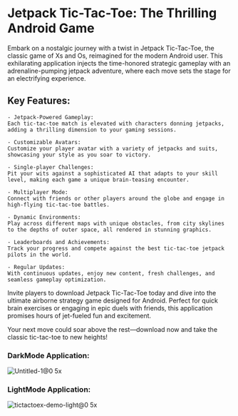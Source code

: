 # Jetpack Tic-Tac-Toe: The Thrilling Android Game

Embark on a nostalgic journey with a twist in Jetpack Tic-Tac-Toe,
the classic game of Xs and Os, reimagined for the modern Android user.
This exhilarating application injects the time-honored strategic gameplay with
an adrenaline-pumping jetpack adventure, where each move sets the stage for an electrifying experience.

## Key Features:

    - Jetpack-Powered Gameplay:
    Each tic-tac-toe match is elevated with characters donning jetpacks, adding a thrilling dimension to your gaming sessions.

    - Customizable Avatars:
    Customize your player avatar with a variety of jetpacks and suits, showcasing your style as you soar to victory.

    - Single-player Challenges:
    Pit your wits against a sophisticated AI that adapts to your skill level, making each game a unique brain-teasing encounter.

    - Multiplayer Mode:
    Connect with friends or other players around the globe and engage in high-flying tic-tac-toe battles.

    - Dynamic Environments:
    Play across different maps with unique obstacles, from city skylines to the depths of outer space, all rendered in stunning graphics.

    - Leaderboards and Achievements:
    Track your progress and compete against the best tic-tac-toe jetpack pilots in the world.

    - Regular Updates:
    With continuous updates, enjoy new content, fresh challenges, and seamless gameplay optimization.

Invite players to download Jetpack Tic-Tac-Toe today and dive into the ultimate airborne strategy game designed for Android.
Perfect for quick brain exercises or engaging in epic duels with friends, this application promises hours of jet-fueled fun and excitement.

Your next move could soar above the
rest—download now and take the classic tic-tac-toe to new heights!

### DarkMode Application:
![Untitled-1@0 5x](https://github.com/OkaykOrhmn/TicTacToeX/assets/106100553/30a9d1fb-83c3-4b14-9df7-5b028e663270)

### LightMode Application:
![tictactoex-demo-light@0 5x](https://github.com/OkaykOrhmn/TicTacToeX/assets/106100553/11f93b43-057a-4578-9943-78c371ab45f4)


